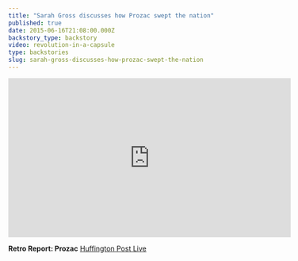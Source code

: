 ```yaml
---
title: "Sarah Gross discusses how Prozac swept the nation"
published: true
date: 2015-06-16T21:08:00.000Z
backstory_type: backstory
video: revolution-in-a-capsule
type: backstories
slug: sarah-gross-discusses-how-prozac-swept-the-nation
---
```

<iframe src="http://embed.live.huffingtonpost.com/HPLEmbedPlayer/?segmentId=541afed878c90ac46700029f&amp;autoPlay=false" width="570" height="321" frameborder="0" scrollable="no"></iframe>

**Retro Report: Prozac**
[Huffington Post Live](http://live.huffingtonpost.com/r/segment/treating-depression-antidepressants-prozac/541afed878c90ac46700029f)

